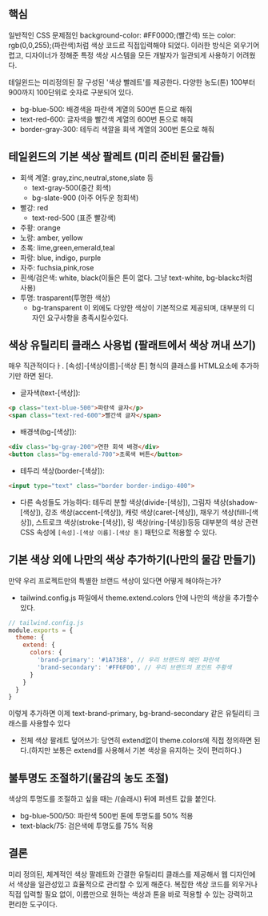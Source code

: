 ## 핵심
일반적인 CSS 문제점인 background-color: #FF0000;(빨간색) 또는 color: rgb(0,0,255);(파란색)처럼 색상 코드르 직접입력해야 되었다.
이러한 방식은 외우기어렵고, 디자이너가 정해준 특정 색상 시스템을 모든 개발자가 일관되게 사용하기 어려웠다.

테일윈드는 미리정의된 잘 구성된 '색상 빨레트'를 제공한다. 다양한 농도(톤) 100부터 900까지 100단위로 숫자로 구분되어 있다.
- bg-blue-500: 배경색을 파란색 계열의 500번 톤으로 해줘
- text-red-600: 글자색을 빨간색 계열의 600번 톤으로 해줘
- border-gray-300: 테두리 색깔을 회색 계열의 300번 톤으로 해줘

## 테일윈드의 기본 색상 팔레트 (미리 준비된 물감들)
- 회색 계열: gray,zinc,neutral,stone,slate 등
	- text-gray-500(중간 회색)
	- bg-slate-900 (아주 어두운 청회색)
- 빨강: red
	- text-red-500 (표준 빨강색)
- 주황: orange
- 노랑: amber, yellow
- 초록: lime,green,emerald,teal
- 파랑: blue, indigo, purple
- 자주: fuchsia,pink,rose
- 흰색/검은색: white, black(이들은 톤이 없다. 그냥 text-white, bg-blackc처럼 사용)
- 투명: trasparent(투명한 색상)
	- bg-transparent
이 외에도 다양한 색상이 기본적으로 제공되며, 대부분의 디자인 요구사항을 충족시킬수있다.

## 색상 유틸리티 클래스 사용법 (팔래트에서 색상 꺼내 쓰기)
매우 직관적이다ㅏ. \[속성]-\[색상이름]-\[색상 톤] 형식의 클래스를 HTML요소에 추가하기만 하면 된다.
- 글자색(text-\[색상]):
```HTML
<p class="text-blue-500">파란색 글자</p>
<span class="text-red-600">빨간색 글자</span>
```
- 배경색(bg-\[색상]):
```HTML
<div class="bg-gray-200">연한 회색 배경</div>
<button class="bg-emerald-700">초록색 버튼</button>
```
- 테두리 색상(border-\[색상]):
```HTML
<input type="text" class="border border-indigo-400">
```
- 다른 속성들도 가능하다: 테두리 분할 색상(divide-\[색상]), 그림자 색상(shadow-\[색상]), 강조 색상(accent-\[색상]), 캐럿 색상(caret-\[색상]), 채우기 색상(filll-\[색상]), 스트로크 색상(stroke-\[색상]), 링 색상(ring-\[색상])등등 대부분의 색상 관련 CSS 속성에 `[속성]-[색상 이름]-[색상 톤]` 패턴으로 적용할 수 있다.

## 기본 색상 외에 나만의 색상 추가하기(나만의 물감 만들기)
만약 우리 프로젝트만의 특별한 브랜드 색상이 있다면 어떻게 해야하는가?
- tailwind.config.js 파일에서 theme.extend.colors 안에 나만의 색상을 추가할수있다.
```JavaScript
// tailwind.config.js
module.exports = {
  theme: {
    extend: {
      colors: {
        'brand-primary': '#1A73E8', // 우리 브랜드의 메인 파란색
        'brand-secondary': '#FF6F00', // 우리 브랜드의 포인트 주황색
      }
    }
  }
}
```
이렇게 추가하면 이제 text-brand-primary, bg-brand-secondary 같은 유틸리티 크래스를 사용할수 있다
- 전체 색상 팔레트 덮어쓰기: 당연히 extend없이 theme.colors에 직접 정의하면 된다.(하지만 보통은 extend를 사용해서 기본 색상을 유지하는 것이 편리하다.)


## 불투명도 조절하기(물감의 농도 조절)
색상의 투명도를 조절하고 싶을 때는 /(슬래시) 뒤에 퍼센트 값을 붙인다.
- bg-blue-500/50: 파란색 500번 톤에 투명도를 50% 적용
- text-black/75: 검은색에 투명도를 75% 적용

## 결론
미리 정의된, 체계적인 색상 팔레트와 간결한 유틸리티 클래스를 제공해서 웹 디자인에서 색상을 일관성있고 효율적으로 관리할 수 있게 해준다. 복잡한 색상 코드를 외우거나 직접 입력할 필요 없이, 이름만으로 원하는 색상과 톤을 바로 적용할 수 있는 강력하고 편리한 도구이다.